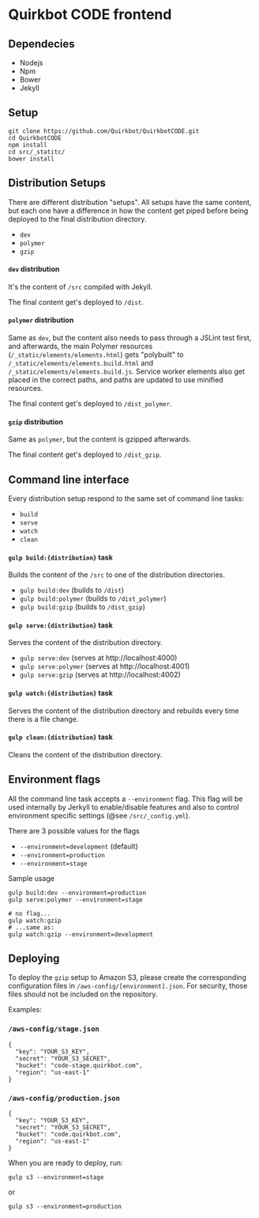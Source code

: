 # Quirkbot CODE frontend

## Dependecies
- Nodejs
- Npm
- Bower
- Jekyll

## Setup
```
git clone https://github.com/Quirkbot/QuirkbotCODE.git
cd QuirkbotCODE
npm install
cd src/_statitc/
bower install
```
## Distribution Setups
There are different distribution "setups". All setups have the same content, but each one have a difference in how the content get piped before being deployed to the final distribution directory.
- `dev`
- `polymer`
- `gzip`

#### `dev` distribution
It's the content of `/src` compiled with Jekyll.

The final content get's deployed to `/dist`.

#### `polymer` distribution
Same as `dev`, but the content also needs to pass through a JSLint test first, and afterwards, the main Polymer resources (`/_static/elements/elements.html`) gets "polybuilt" to `/_static/elements/elements.build.html` and `/_static/elements/elements.build.js`. Service worker elements also get placed in the correct paths, and paths are updated to use minified resources.

The final content get's deployed to `/dist_polymer`.

#### `gzip` distribution
Same as `polymer`, but the content is gzipped afterwards.

The final content get's deployed to `/dist_gzip`.

## Command line interface
Every distribution setup respond to the same set of command line tasks:
- `build`
- `serve`
- `watch`
- `clean`

#### `gulp build:{distribution}` task
Builds the content of the `/src` to one of the distribution directories.
- `gulp build:dev` (builds to `/dist`)
- `gulp build:polymer` (builds to `/dist_polymer`)
- `gulp build:gzip` (builds to `/dist_gzip`)

#### `gulp serve:{distribution}` task
Serves the content of the distribution directory.
- `gulp serve:dev` (serves at http://localhost:4000)
- `gulp serve:polymer` (serves at http://localhost:4001)
- `gulp serve:gzip` (serves at http://localhost:4002)

#### `gulp watch:{distribution}` task
Serves the content of the distribution directory and rebuilds every time there is a file change.

#### `gulp clean:{distribution}` task
Cleans the content of the distribution directory.

## Environment flags
All the command line task accepts a `--environment` flag. This flag will be used internally by Jerkyll to enable/disable features and also to control environment specific settings (@see `/src/_config.yml`).

There are 3 possible values for the flags
- `--environment=development` (default)
- `--environment=production`
- `--environment=stage`

Sample usage
```
gulp build:dev --environment=production
gulp serve:polymer --environment=stage

# no flag...
gulp watch:gzip
# ...same as:
gulp watch:gzip --environment=development
```
## Deploying
To deploy the `gzip` setup to Amazon S3, please create the corresponding configuration
files in `/aws-config/[environment].json`.
For security, those files should not be included on the repository.

Examples:

### `/aws-config/stage.json`

```
{
  "key": "YOUR_S3_KEY",
  "secret": "YOUR_S3_SECRET",
  "bucket": "code-stage.quirkbot.com",
  "region": "us-east-1"
}

```
### `/aws-config/production.json`

```
{
  "key": "YOUR_S3_KEY",
  "secret": "YOUR_S3_SECRET",
  "bucket": "code.quirkbot.com",
  "region": "us-east-1"
}

```

When you are ready to deploy, run:
```
gulp s3 --environment=stage
```
or
```
gulp s3 --environment=production
```

